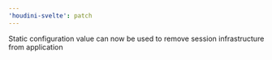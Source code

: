 ```yaml
---
'houdini-svelte': patch
---
```


Static configuration value can now be used to remove session infrastructure from application
